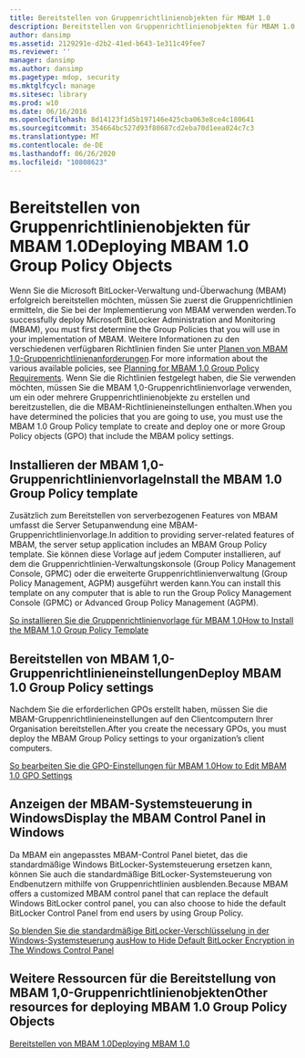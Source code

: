 ```yaml
---
title: Bereitstellen von Gruppenrichtlinienobjekten für MBAM 1.0
description: Bereitstellen von Gruppenrichtlinienobjekten für MBAM 1.0
author: dansimp
ms.assetid: 2129291e-d2b2-41ed-b643-1e311c49fee7
ms.reviewer: ''
manager: dansimp
ms.author: dansimp
ms.pagetype: mdop, security
ms.mktglfcycl: manage
ms.sitesec: library
ms.prod: w10
ms.date: 06/16/2016
ms.openlocfilehash: 8d14123f1d5b197146e425cba063e8ce4c180641
ms.sourcegitcommit: 354664bc527d93f80687cd2eba70d1eea024c7c3
ms.translationtype: MT
ms.contentlocale: de-DE
ms.lasthandoff: 06/26/2020
ms.locfileid: "10808623"
---
```

# <span data-ttu-id="8c213-103">Bereitstellen von Gruppenrichtlinienobjekten für MBAM 1.0</span><span class="sxs-lookup"><span data-stu-id="8c213-103">Deploying MBAM 1.0 Group Policy Objects</span></span>


<span data-ttu-id="8c213-104">Wenn Sie die Microsoft BitLocker-Verwaltung und-Überwachung (MBAM) erfolgreich bereitstellen möchten, müssen Sie zuerst die Gruppenrichtlinien ermitteln, die Sie bei der Implementierung von MBAM verwenden werden.</span><span class="sxs-lookup"><span data-stu-id="8c213-104">To successfully deploy Microsoft BitLocker Administration and Monitoring (MBAM), you must first determine the Group Policies that you will use in your implementation of MBAM.</span></span> <span data-ttu-id="8c213-105">Weitere Informationen zu den verschiedenen verfügbaren Richtlinien finden Sie unter [Planen von MBAM 1,0-Gruppenrichtlinienanforderungen](planning-for-mbam-10-group-policy-requirements.md).</span><span class="sxs-lookup"><span data-stu-id="8c213-105">For more information about the various available policies, see [Planning for MBAM 1.0 Group Policy Requirements](planning-for-mbam-10-group-policy-requirements.md).</span></span> <span data-ttu-id="8c213-106">Wenn Sie die Richtlinien festgelegt haben, die Sie verwenden möchten, müssen Sie die MBAM 1,0-Gruppenrichtlinienvorlage verwenden, um ein oder mehrere Gruppenrichtlinienobjekte zu erstellen und bereitzustellen, die die MBAM-Richtlinieneinstellungen enthalten.</span><span class="sxs-lookup"><span data-stu-id="8c213-106">When you have determined the policies that you are going to use, you must use the MBAM 1.0 Group Policy template to create and deploy one or more Group Policy objects (GPO) that include the MBAM policy settings.</span></span>

## <span data-ttu-id="8c213-107">Installieren der MBAM 1,0-Gruppenrichtlinienvorlage</span><span class="sxs-lookup"><span data-stu-id="8c213-107">Install the MBAM 1.0 Group Policy template</span></span>


<span data-ttu-id="8c213-108">Zusätzlich zum Bereitstellen von serverbezogenen Features von MBAM umfasst die Server Setupanwendung eine MBAM-Gruppenrichtlinienvorlage.</span><span class="sxs-lookup"><span data-stu-id="8c213-108">In addition to providing server-related features of MBAM, the server setup application includes an MBAM Group Policy template.</span></span> <span data-ttu-id="8c213-109">Sie können diese Vorlage auf jedem Computer installieren, auf dem die Gruppenrichtlinien-Verwaltungskonsole (Group Policy Management Console, GPMC) oder die erweiterte Gruppenrichtlinienverwaltung (Group Policy Management, AGPM) ausgeführt werden kann.</span><span class="sxs-lookup"><span data-stu-id="8c213-109">You can install this template on any computer that is able to run the Group Policy Management Console (GPMC) or Advanced Group Policy Management (AGPM).</span></span>

[<span data-ttu-id="8c213-110">So installieren Sie die Gruppenrichtlinienvorlage für MBAM 1.0</span><span class="sxs-lookup"><span data-stu-id="8c213-110">How to Install the MBAM 1.0 Group Policy Template</span></span>](how-to-install-the-mbam-10-group-policy-template.md)

## <span data-ttu-id="8c213-111">Bereitstellen von MBAM 1,0-Gruppenrichtlinieneinstellungen</span><span class="sxs-lookup"><span data-stu-id="8c213-111">Deploy MBAM 1.0 Group Policy settings</span></span>


<span data-ttu-id="8c213-112">Nachdem Sie die erforderlichen GPOs erstellt haben, müssen Sie die MBAM-Gruppenrichtlinieneinstellungen auf den Clientcomputern Ihrer Organisation bereitstellen.</span><span class="sxs-lookup"><span data-stu-id="8c213-112">After you create the necessary GPOs, you must deploy the MBAM Group Policy settings to your organization’s client computers.</span></span>

[<span data-ttu-id="8c213-113">So bearbeiten Sie die GPO-Einstellungen für MBAM 1.0</span><span class="sxs-lookup"><span data-stu-id="8c213-113">How to Edit MBAM 1.0 GPO Settings</span></span>](how-to-edit-mbam-10-gpo-settings.md)

## <span data-ttu-id="8c213-114">Anzeigen der MBAM-Systemsteuerung in Windows</span><span class="sxs-lookup"><span data-stu-id="8c213-114">Display the MBAM Control Panel in Windows</span></span>


<span data-ttu-id="8c213-115">Da MBAM ein angepasstes MBAM-Control Panel bietet, das die standardmäßige Windows BitLocker-Systemsteuerung ersetzen kann, können Sie auch die standardmäßige BitLocker-Systemsteuerung von Endbenutzern mithilfe von Gruppenrichtlinien ausblenden.</span><span class="sxs-lookup"><span data-stu-id="8c213-115">Because MBAM offers a customized MBAM control panel that can replace the default Windows BitLocker control panel, you can also choose to hide the default BitLocker Control Panel from end users by using Group Policy.</span></span>

[<span data-ttu-id="8c213-116">So blenden Sie die standardmäßige BitLocker-Verschlüsselung in der Windows-Systemsteuerung aus</span><span class="sxs-lookup"><span data-stu-id="8c213-116">How to Hide Default BitLocker Encryption in The Windows Control Panel</span></span>](how-to-hide-default-bitlocker-encryption-in-the-windows-control-panel.md)

## <span data-ttu-id="8c213-117">Weitere Ressourcen für die Bereitstellung von MBAM 1,0-Gruppenrichtlinienobjekten</span><span class="sxs-lookup"><span data-stu-id="8c213-117">Other resources for deploying MBAM 1.0 Group Policy Objects</span></span>


[<span data-ttu-id="8c213-118">Bereitstellen von MBAM 1.0</span><span class="sxs-lookup"><span data-stu-id="8c213-118">Deploying MBAM 1.0</span></span>](deploying-mbam-10.md)

 

 





